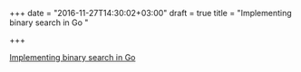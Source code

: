 +++
date = "2016-11-27T14:30:02+03:00"
draft = true
title = "Implementing binary search in Go "

+++

<p><a href="http://www.calhoun.io/lets-learn-algorithms-implementing-binary-search">Implementing binary search in Go </a></p>
